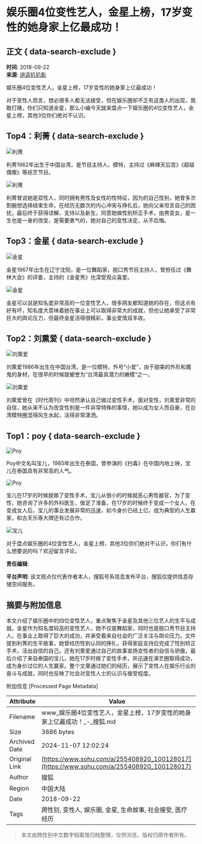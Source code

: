 # 娱乐圈4位变性艺人，金星上榜，17岁变性的她身家上亿最成功！

## 正文 { data-search-exclude }


**时间**: 2018-09-22  
**来源**: [逍遥扒扒影](https://www.sohu.com/a/255408920_100128017?spm=smpc.content-abroad.content.1.1730980909279fSKH6s6)  

娱乐圈4位变性艺人，金星上榜，17岁变性的她身家上亿最成功！

对于变性人而言，想必很多人都无法接受，但在娱乐圈却不乏有这类人的出现，我敢打赌，你们只知道金星，那么小编今天就来盘点一下娱乐圈的4位变性艺人，金星上榜，其他3位你们绝对不认识。

## Top4：利菁 { data-search-exclude }

![利菁](http://5b0988e595225.cdn.sohucs.com/images/20180922/39eeff4b3e0541d7bfd83df5a53b4da6.jpeg)

利菁1962年出生于中国台湾，是节目主持人，模特，主持过《麻辣天后宫》《超级偶像》等综艺节目。

![利菁](http://5b0988e595225.cdn.sohucs.com/images/20180922/d96b64607f4545bfada458fe2cf6af4c.jpeg)

利菁曾说她是双性人，同时拥有男性及女性的性特征，因为的自己性别，她曾多次割腕想选择结束生命，在经历无数次的内心冲突与挣扎后，她向父亲坦言自己的困扰，最后终于获得谅解、支持以及新生，同意她做性别矫正手术，由男变女，是一生也是一身的改变，是需要勇气的，她对自己的变性决定，从不后悔。

## Top3：金星 { data-search-exclude }

![金星](http://5b0988e595225.cdn.sohucs.com/images/20180922/e40223decec548c19bdfa040f4de0383.jpeg)

金星1967年出生在辽宁沈阳，是一位舞蹈家，脱口秀节目主持人，曾担任过《舞林大会》的评委，主持的《金星秀》也深受观众喜爱。

![金星](http://5b0988e595225.cdn.sohucs.com/images/20180922/21c283b3d927473687be4e97129735e7.jpeg)

金星可以说是知名度非常高的一位变性艺人，很多网友都知道她的存在，但这点有好有坏，知名度大意味着她在事业上可以取得非常大的成就，但也让她承受了非常巨大的舆论压力，但最终金星活得很精彩，事业爱情双丰收。

## Top2：刘熏爱 { data-search-exclude }

![刘熏爱](http://5b0988e595225.cdn.sohucs.com/images/20180922/535b610e950a48a1a9a8be12a4409409.jpeg)

刘熏爱1986年出生在中国台湾，是一位模特，外号“小爱”，由于甜美的外形和魔鬼的身材，在很早的时候就被誉为“台湾最具潜力的嫩模”之一。

![刘熏爱](http://5b0988e595225.cdn.sohucs.com/images/20180922/847d4e52eff04535b5839f83ecd94c2e.jpeg)

刘熏爱曾在《时代周刊》中坦然承认自己做过变性手术，面对变性，刘熏爱非常的自信，她从来不认为改变性别是一件非常特殊的事情，她以成为女人而自豪，在台湾模特圈混得风生水起，活得非常潇洒。

## Top1：poy { data-search-exclude }

![Poy](http://5b0988e595225.cdn.sohucs.com/images/20180922/e5ea0e5e87c34879be28d3aa9d88ca57.jpeg)

Poy中文名叫宝儿，1985年出生在泰国，曾参演的《扫毒》在中国内地上映，宝儿在泰国具有非常高的人气。

![Poy](http://5b0988e595225.cdn.sohucs.com/images/20180922/27fe618fe4274d3c9fa715d6303f4882.jpeg)

宝儿在17岁的时候就做了变性手术，宝儿从很小的时候就恶心男性器官，为了变性，她咨询了许多的外科医生，做足了准备，在17岁的时候终于变成一个女人，在变成女人后，宝儿的事业发展非常的迅速，如今身价已经上亿，成为典型的人生赢家，和古天乐等大牌还有过合作。

![宝儿](http://5b0988e595225.cdn.sohucs.com/images/20180922/6f255666e17846d988892bceece467f1.jpeg)

对于盘点娱乐圈的4位变性艺人，金星上榜，其他3位你们绝对不认识，你们有什么想要说的吗？欢迎留言评论。 

**责任编辑**:  

**平台声明**: 该文观点仅代表作者本人，搜狐号系信息发布平台，搜狐仅提供信息存储空间服务。

## 摘要与附加信息

<!-- tcd_abstract -->
本文介绍了娱乐圈中的四位变性艺人，重点聚焦于金星及其他三位艺人的生平与成就。金星作为知名度较高的变性艺人，她不仅是舞蹈家，同时也是脱口秀节目主持人，在事业上取得了巨大的成功，并承受着来自社会的广泛关注与舆论压力。文件提到利菁的生平故事，她曾经历性别认同的挣扎，获得家庭支持后完成了性别矫正手术，活出自信的自己。还有刘熏爱通过自己的故事宣扬变性者的自信与骄傲，最后介绍了来自泰国的宝儿，她在17岁时做了变性手术，并迅速在演艺圈取得成功，成为身价过亿的人生赢家。整个文章通过她们的经历，展示了变性人在娱乐行业的奋斗与成就，同时也反映了社会对变性人士的认识与接受程度。
<!-- tcd_abstract_end -->

附加信息 [Processed Page Metadata]

| Attribute       | Value                                  |
|-----------------|----------------------------------------|
| Filename        | www_娱乐圈4位变性艺人，金星上榜，17岁变性的她身家上亿最成功！_-_搜狐.md                             |
| Size            | 3886 bytes                           |
| Archived Date   | 2024-11-07 12:02:24                             |
| Original Link   | [https://www.sohu.com/a/255408920_100128017](https://www.sohu.com/a/255408920_100128017)                       |
| Author          | 搜狐                               |
| Region          | 中国大陆                               |
| Date            | 2018-09-22                                 |
| Tags            | 跨性别, 变性人, 娱乐圈, 金星, 生命故事, 社会接受, 医疗经历                                 |
>
> 本文由跨性别中文数字档案馆归档整理，仅供浏览。版权归原作者所有。
>